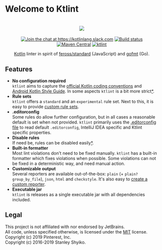 # Welcome to Ktlint

<h1 align="center">
<a href="https://pinterest.github.io/ktlint/">
  <img src="https://cloud.githubusercontent.com/assets/370176/26518284/38b680da-4262-11e7-8d27-2b9e849fb55f.png"/>
</a>
</h1>
<p align="center">
<a href="https://kotlinlang.slack.com/messages/CKS3XG0LS"><img src="https://img.shields.io/badge/slack-@kotlinlang/ktlint-yellow.svg?logo=slack" alt="Join the chat at https://kotlinlang.slack.com"/></a>
<a href="https://github.com/pinterest/ktlint/actions?query=workflow%3A%22Snapshot+Publish%22"><img src="https://github.com/pinterest/ktlint/workflows/Snapshot%20Publish/badge.svg" alt="Build status"></a>
<a href="https://search.maven.org/#search%7Cga%7C1%7Cg%3A%22com.pinterest%22%20AND%20a%3A%22ktlint%22"><img src="https://img.shields.io/maven-central/v/com.pinterest/ktlint.svg" alt="Maven Central"></a>
<a href="https://pinterest.github.io/ktlint/"><img src="https://img.shields.io/badge/ktlint%20code--style-%E2%9D%A4-FF4081.svg" alt="ktlint"></a>
</p>
<p align="center">
<a href="https://kotlinlang.org/">Kotlin</a> linter in spirit of <a href="https://github.com/feross/standard">feross/standard</a> (JavaScript) and <a href="https://golang.org/cmd/gofmt/">gofmt</a> (Go).  
</p>

## Features

- **No configuration required**  
 `ktlint` aims to capture the [official Kotlin coding conventions](https://kotlinlang.org/docs/reference/coding-conventions.html) and [Android Kotlin Style Guide](https://android.github.io/kotlin-guides/style.html). In some aspects `ktlint` is a bit more strict[*](https://github.com/pinterest/ktlint/issues/284#issuecomment-425177186).
- **Rule sets**  
  `ktlint` offers a `standard` and an `experimental` rule set. Next to this, it is easy to provide [custom rule sets](#creating-a-ruleset).
- **.editorconfig**  
  Some rules do allow further configuration, but in all cases a reasonable default is set when not provided. `ktlint` primarily uses the [.editorconfig file](#editorconfig) to read default `.editorconfig`, IntelliJ IDEA specific and Ktlint specific properties.
- **Disable rules**  
  If need be, rules can be disabled easily[*](https://pinterest.github.io/ktlint/faq/#how-do-i-globally-disable-a-rule).
- **Built-in formatter**  
  Most lint violations don't need to be fixed manually. `ktlint` has a built-in formatter which fixes violations when possible. Some violations can not be fixed in a deterministic way, and need manual action.
- **Customizable output**  
  Several reporters are available out-of-the-box: `plain` (+ `plain?group_by_file`), `json`, `html` and `checkstyle`.
  It's also easy to [create a custom reporter](#creating-a-reporter).
- **Executable jar**  
  `ktlint` is releases as a single executable jar with all dependencies included.

## Legal

This project is not affiliated with nor endorsed by JetBrains.  
All code, unless specified otherwise, is licensed under the [MIT](https://opensource.org/licenses/MIT) license.  
Copyright (c) 2019 Pinterest, Inc.  
Copyright (c) 2016-2019 Stanley Shyiko.
